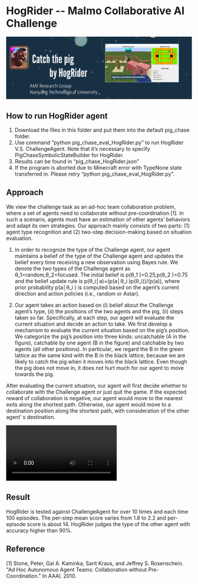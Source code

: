 # HogRider -- Malmo Collaborative AI Challenge

![Screenshot of HogRider](HogRider.png?raw=true "Screenshot of HogRider")

## How to run HogRider agent

1. Download the files in this folder and put them into the default pig_chase folder.
2. Use command “python pig_chase_eval_HogRider.py” to run HogRider V.S. ChallengeAgent. Note that it’s necessary to specify PigChaseSymbolicStateBuilder for HogRider.
3. Results can be found in “pig_chase_HogRider.json”
4. If the program is aborted due to Minecraft error with TypeNone state transferred in. Please retry “python pig_chase_eval_HogRider.py”.

## Approach

We view the challenge task as an ad-hoc team collaboration problem, where a set of agents need to collaborate without pre-coordination [1]. In such a scenario, agents must have an estimation of other agents’ behaviors and adapt its own strategies. Our approach mainly consists of two parts: (1) agent type recognition and (2) two-step decision-making based on situation evaluation.

1. In order to recognize the type of the Challenge agent, our agent maintains a belief of the type of the Challenge agent and updates the belief every time receiving a new observation using Bayes rule. We denote the two types of the Challenge agent as θ_1=random,θ_2=focused. The initial belief is p(θ_1 )=0.25,p(θ_2 )=0.75 and the belief update rule is p(θ_i│a)=(p(a│θ_i )p(θ_i))/(p(a)), where prior probability p(a│θ_i ) is computed based on the agent’s current direction and action policies (i.e., random or Astar). 

2. Our agent takes an action based on (i) belief about the Challenge agent’s type, (ii) the positions of the two agents and the pig, (ii) steps taken so far. Specifically, at each step, our agent will evaluate the current situation and decide an action to take. We first develop a mechanism to evaluate the current situation based on the pig’s position. We categorize the pig’s position into three kinds: uncatchable (A in the figure), catchable by one agent (B in the figure) and catchable by two agents (all other positions). In particular, we regard the B in the green lattice as the same kind with the B in the black lattice, because we are likely to catch the pig when it moves into the black lattice. Even though the pig does not move in, it does not hurt much for our agent to move towards the pig. 

After evaluating the current situation, our agent will first decide whether to collaborate with the Challenge agent or just quit the game. If the expected reward of collaboration is negative, our agent would move to the nearest exits along the shortest path. Otherwise, our agent would move to a destination position along the shortest path, with consideration of the other agent’ s destination. 
     
![Introduction of HogRider](HogRider.mp4?raw=true "Introduction of HogRider")

## Result 

HogRider is tested against ChallengeAgent for over 10 times and each time 100 episodes. The per-step mean score varies from 1.8 to 2.2 and per-episode score is about 14. HogRider judges the type of the other agent with accuracy higher than 90%.

## Reference

[1] Stone, Peter, Gal A. Kaminka, Sarit Kraus, and Jeffrey S. Rosenschein. "Ad Hoc Autonomous Agent Teams: Collaboration without Pre-Coordination." In AAAI. 2010.


